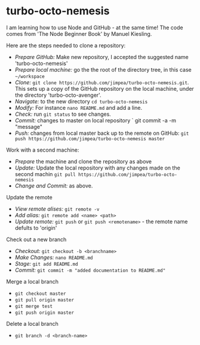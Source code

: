 turbo-octo-nemesis
==================

I am learning how to use Node and GitHub - at the same time! The code comes from 'The Node Beginner Book' by Manuel Kiesling.

Here are the steps needed to clone a repository:

- *Prepare GitHub:* Make new repository, I accepted the suggested name 'turbo-octo-nemesis'
- *Prepare local machine:* go the the root of the directory tree, in this case `~/workspace`
- *Clone:* `git clone https://github.com/jimpea/turbo-octo-nemesis.git`. This sets up a copy of the GitHub repository on the local machine, under the directory 'turbo-octo-avenger'.
- *Navigate:* to the new directory `cd turbo-octo-nemesis`
- *Modify:* For instance  `nano README.md` and add a line.
- *Check:* run `git status` to see changes.
- *Commit:* changes to master on local repository ` git commit -a -m "message"
- *Push:* changes from local master back up to the remote on GitHub: `git push https://github.com/jimpea/turbo-octo-nemesis master`

Work with a second machine:

- *Prepare* the machine and clone the repository as above
- *Update:* Update the local repository with any changes made on the second machin `git pull https://github.com/jimpea/turbo-octo-nemesis`
- *Change and Commit:* as above.

Update the remote

- *View remote alises:* `git remote -v`
- *Add alias:* `git remote add <name> <path>`
- *Update remote:* `git push` or `git push <remotename>` - the remote name defults to 'origin'

Check out a new branch

- *Checkout:* `git checkout -b <branchname>`
- *Make Changes:* `nano README.md`
- *Stage:* `git add README.md`
- *Commit:* `git commit -m "added documentation to README.md"`

Merge a local branch

- `git checkout master`
- `git pull origin master`
- `git merge test`
- `git push origin master`

Delete a local branch

- `git branch -d <branch-name>`



 

